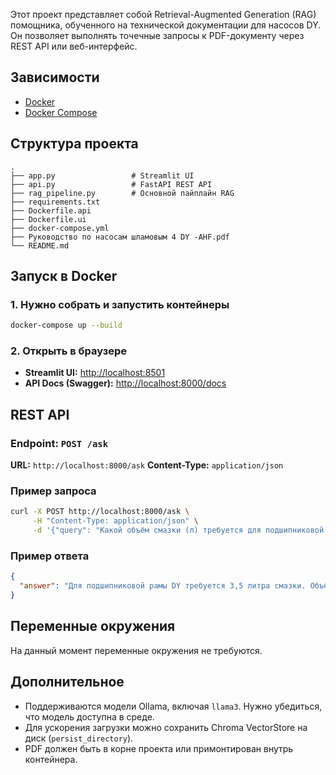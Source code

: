 Этот проект представляет собой Retrieval-Augmented Generation (RAG) помощника, обученного на технической документации для насосов DY. Он позволяет выполнять точечные запросы к PDF-документу через REST API или веб-интерфейс.

## Зависимости

* [Docker](https://www.docker.com/)
* [Docker Compose](https://docs.docker.com/compose/)

## Структура проекта

```
.
├── app.py                 # Streamlit UI
├── api.py                 # FastAPI REST API
├── rag_pipeline.py        # Основной пайплайн RAG
├── requirements.txt
├── Dockerfile.api
├── Dockerfile.ui
├── docker-compose.yml
├── Руководство по насосам шламовым 4 DY -AHF.pdf
└── README.md
```

## Запуск в Docker

### 1. Нужно собрать и запустить контейнеры

```bash
docker-compose up --build
```

### 2. Открыть в браузере

* **Streamlit UI:** [http://localhost:8501](http://localhost:8501)
* **API Docs (Swagger):** [http://localhost:8000/docs](http://localhost:8000/docs)

## REST API

### Endpoint: `POST /ask`

**URL:** `http://localhost:8000/ask`
**Content-Type:** `application/json`

### Пример запроса

```bash
curl -X POST http://localhost:8000/ask \
     -H "Content-Type: application/json" \
     -d '{"query": "Какой объём смазки (л) требуется для подшипниковой рамы DY?"}'
```

### Пример ответа

```json
{
  "answer": "Для подшипниковой рамы DY требуется 3,5 литра смазки. Объём зависит от конкретной конфигурации и должен соответствовать инструкции производителя."
}
```

## Переменные окружения

На данный момент переменные окружения не требуются.

## Дополнительное

* Поддерживаются модели Ollama, включая `llama3`. Нужно убедиться, что модель доступна в среде.
* Для ускорения загрузки можно сохранить Chroma VectorStore на диск (`persist_directory`).
* PDF должен быть в корне проекта или примонтирован внутрь контейнера.
